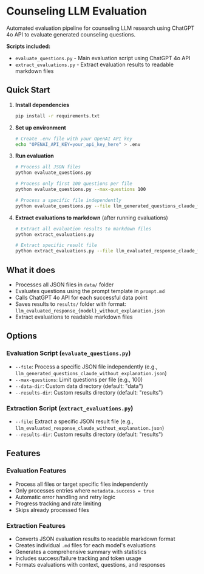 # Counseling LLM Evaluation

Automated evaluation pipeline for counseling LLM research using ChatGPT 4o API to evaluate generated counseling questions.

**Scripts included:**
- `evaluate_questions.py` - Main evaluation script using ChatGPT 4o API
- `extract_evaluations.py` - Extract evaluation results to readable markdown files

## Quick Start

1. **Install dependencies**
   ```bash
   pip install -r requirements.txt
   ```

2. **Set up environment**
   ```bash
   # Create .env file with your OpenAI API key
   echo "OPENAI_API_KEY=your_api_key_here" > .env
   ```

3. **Run evaluation**
   ```bash
   # Process all JSON files
   python evaluate_questions.py

   # Process only first 100 questions per file
   python evaluate_questions.py --max-questions 100

   # Process a specific file independently
   python evaluate_questions.py --file llm_generated_questions_claude_without_explanation.json
   ```

4. **Extract evaluations to markdown** (after running evaluations)
   ```bash
   # Extract all evaluation results to markdown files
   python extract_evaluations.py

   # Extract specific result file
   python extract_evaluations.py --file llm_evaluated_response_claude_without_explanation.json
   ```

## What it does

- Processes all JSON files in `data/` folder
- Evaluates questions using the prompt template in `prompt.md`
- Calls ChatGPT 4o API for each successful data point
- Saves results to `results/` folder with format: `llm_evaluated_response_{model}_without_explanation.json`
- Extract evaluations to readable markdown files

## Options

### Evaluation Script (`evaluate_questions.py`)
- `--file`: Process a specific JSON file independently (e.g., `llm_generated_questions_claude_without_explanation.json`)
- `--max-questions`: Limit questions per file (e.g., 100)
- `--data-dir`: Custom data directory (default: "data")
- `--results-dir`: Custom results directory (default: "results")

### Extraction Script (`extract_evaluations.py`)
- `--file`: Extract a specific JSON result file (e.g., `llm_evaluated_response_claude_without_explanation.json`)
- `--results-dir`: Custom results directory (default: "results")

## Features

### Evaluation Features
- Process all files or target specific files independently
- Only processes entries where `metadata.success = true`
- Automatic error handling and retry logic
- Progress tracking and rate limiting
- Skips already processed files

### Extraction Features
- Converts JSON evaluation results to readable markdown format
- Creates individual `.md` files for each model's evaluations
- Generates a comprehensive summary with statistics
- Includes success/failure tracking and token usage
- Formats evaluations with context, questions, and responses